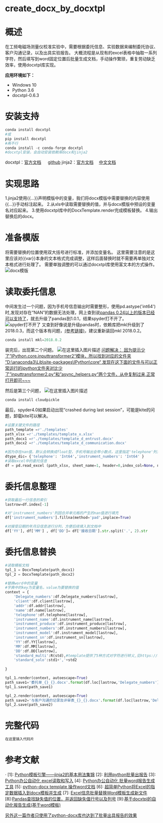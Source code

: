 # create_docx_by_docxtpl
# 概述

在工频电磁场测量仪校准实验中，需要根据委托信息、实验数据来编制委托协议、客户沟通记录，以及出具实验报告。
大概流程是从现有的excel表格中抽取一系列字符，然后填写到word固定位置后批量生成文档，手动操作繁琐，重复劳动缺乏效率，使用docxtpl库实现。

 **应用环境如下：**
* Windows 10
* Python 3.6
* docxtpl-0.6.3

# 安装支持
```python
conda install docxtpl
#或
pip install docxtpl
#再不行
conda install -c conda-forge docxtpl
#docxtpl安装，会自动安装依赖库docx和jinja2
```
docxtpl：[官方文档](https://docxtpl.readthedocs.io/en/latest/) 　 [github](https://github.com/elapouya/python-docx-template)
jinja2：[官方文档](https://jinja.palletsprojects.com/en/2.10.x/)　 [中文文档](http://docs.jinkan.org/docs/jinja2/templates.html#import-visibility)

# 实现思路
1.jinja2使用{{...}}声明模版中的变量，我们将docx模版中需要替换的内容使用{{...}}手动标注起来。
2.从xls中读取需要替换的值，并与docx模版中预设的变量名对应起来。
3.使用docxtpl库中的DocxTemplate.render完成模板替换。
4.输出替换后的docx。

# 准备模版
将需要替换的位置使用双大括号进行标准，并添加变量名。
这里需要注意的是这里应该对{{var}}本身的文本格式完成调整，这样后面替换时就不需要再单独对文本格式进行处理了。
需要单独调整的可以通过docxtpl库使用富文本的方式操作。
![docx模版](https://img-blog.csdnimg.cn/20200311231520577.png)
# 读取委托信息
中间发生过一个问题，因为手机号信息输出时需要整形，使用pd.astype('int64')时,发现对存在“NAN”的数据无法处理，网上查到说[pandas 0.24以上的版本已经可以支持了](https://stackoverflow.com/questions/11548005/numpy-or-pandas-keeping-array-type-as-integer-while-having-a-nan-value)，就去升级了pandas到1.0.1，结果spyder打不开了。
![spyder打不开了](https://img-blog.csdnimg.cn/20200312184819578.png)
又查到好像说是升级pandas时，依赖库把mkl升级到了2018.0.3，而这个版本有问题，[(参考链接)](https://github.com/spyder-ide/spyder/issues/7357)，建议重新装回mkl 2018.0.2。
```python
conda install mkl=2018.0.2
```
装完后，出现第二个问题。
![在这里插入图片描述](https://img-blog.csdnimg.cn/20200312221228827.png?x-oss-process=image/watermark,type_ZmFuZ3poZW5naGVpdGk,shadow_10,text_aHR0cHM6Ly9ibG9nLmNzZG4ubmV0L2JmaGg1MjE=,size_16,color_FFFFFF,t_70)
[问题解决：
因为提示少了”IPython.core.inputtransformer2“模块，所以找到对应的文件夹
”D:\anaconda3\Lib\site-packages\IPython\core“
发现在这下面的文件与可以正常运行的ipython文件夹对比少了”inputtransformer2.py“和”async_helpers.py“两个文件，从中复制过来,正常打开即可~~~](https://blog.csdn.net/Y_yuxiaoyu/article/details/103792381)

然后是第三个问题，
![在这里插入图片描述](https://img-blog.csdnimg.cn/20200312221530823.png?x-oss-process=image/watermark,type_ZmFuZ3poZW5naGVpdGk,shadow_10,text_aHR0cHM6Ly9ibG9nLmNzZG4ubmV0L2JmaGg1MjE=,size_16,color_FFFFFF,t_70)
```python
conda install cloudpickle
```
最后，spyder4.0如果启动出现“crashed during last session”，可能是kite的问题，卸载kite可以解决。

```python
#设置关键文件的路径
path_template =r'./templates'
path_xlsx =r'./templates/template_x.xlsx'
path_docx1 =r'./templates/template_d_entrust.docx'
path_docx2 =r'./templates/template_d_communication.docx'

#因为存在nan值，默认会转换成float型，手机号输出会带小数点，这里指定'telephone'列为Int64型,pd在0.24以后版本已经可以将含有nan值的数组保存为整型。
dtype_dic= {'telephone': 'Int64','instrument_numbers': 'Int64' }
#读取excel中的委托信息
df = pd.read_excel (path_xlsx, sheet_name=1, header=0,index_col=None, na_values = [ 'NA' ], dtype = dtype_dic)

```
# 委托信息整理

```python
#获取最后一行信息的索引
lastrow=df.index[-1]

#对'instrument_numbers'列因合并单元格的产生的nan值进行填充
df['instrument_numbers'].fillna(method='pad',inplace=True)

#对接受日期的年月日信息进行分列，方便后续填入到文档中
df['YY'], df['MM'] , df['DD']= df['接收日期'].str.split('.', 2).str
```

# 委托信息替换

```python
#读取模板文档
tpl_1 = DocxTemplate(path_docx1)
tpl_2 = DocxTemplate(path_docx2)

#替换word中的变量
#字典中的key为变量名，value为要替换的值
context = { 
    'Delegate_numbers':df.Delegate_numbers[lastrow],
    'client':df.client[lastrow],
    'addr':df.addr[lastrow],
    'name':df.name[lastrow],
    'telephone':df.telephone[lastrow],
    'instrument_name':df.instrument_name[lastrow],
    'instrument_produce':df.instrument_produce[lastrow],
    'instrument_numbers':df.instrument_numbers[lastrow],
    'instrument_model':df.instrument_model[lastrow],
    'instrument_sn':df.instrument_sn[lastrow],
    'YY':df.YY[lastrow],
    'MM':df.MM[lastrow],
    'DD':df.DD[lastrow],
    'standard_multi':R(std),#template提供了5种方式对字符进行转义,见https://docxtpl.readthedocs.io/en/latest/index.html
    'standard_solo':std1+','+std2
    
}

tpl_1.render(context, autoescape=True)
path_save1='委托单_{}_{}.docx'.format(df.loc[lastrow,'Delegate_numbers'],df.loc[lastrow,'client'])
tpl_1.save(path_save1)

tpl_2.render(context, autoescape=True)
path_save2='与客户沟通的记录及评审表_{}_{}.docx'.format(df.loc[lastrow,'Delegate_numbers'],df.loc[lastrow,'client'])
tpl_2.save(path_save2)
```


# 完整代码

```python
在这里插入代码片
```

# 参考文献
·
[1]:  [Python模板引擎——jinja2的基本用法集锦](https://www.jianshu.com/p/3bd05fc58776)
[2]:  [利用python批量出报告](https://www.capallen.top/2019/%E5%88%A9%E7%94%A8python%E6%89%B9%E9%87%8F%E5%86%99%E6%8A%A5%E5%91%8A)
[3]:  [Python办公自动化 excel读取和写入](https://cloud.tencent.com/developer/article/1573181)
[4]:  [Python办公自动化 批量word报告生成工具](https://cloud.tencent.com/developer/article/1573184)
[5]:  [python-docx template 操作word文档](https://blog.csdn.net/qcyfred/article/details/79925099?depth_1-utm_source=distribute.pc_relevant.none-task&utm_source=distribute.pc_relevant.none-task)
[6]:  [超简单Python将Excel的指定数据插入到docx模板并生成](https://blog.csdn.net/weixin_41133061/article/details/88543432)
[7]: [Excel信息批量替换Word模板生成新文件](https://blog.csdn.net/chen8782186/article/details/98784005?depth_1-utm_source=distribute.pc_relevant.none-task&utm_source=distribute.pc_relevant.none-task)
[8]:[Pandas查找缺失值的位置，并返回缺失值行号以及列号](https://blog.csdn.net/u010924297/article/details/80060229)
[9]:[基于docxtpl的自动化报告生成(基于word模板)](https://blog.csdn.net/yycoolsam/article/details/103255271?ops_request_misc=%257B%2522request%255Fid%2522%253A%2522158488225319724811860476%2522%252C%2522scm%2522%253A%252220140713.130056874..%2522%257D&request_id=158488225319724811860476&biz_id=0&utm_source=distribute.pc_search_result.none-task)




[另外这一篇作者只使用了python-docx库也达到了批量出具报告的效果](https://cloud.tencent.com/developer/article/1573184)
